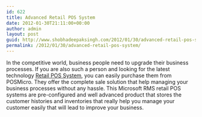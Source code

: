 ```yaml
---
id: 622
title: Advanced Retail POS System
date: 2012-01-30T21:11:00+00:00
author: admin
layout: post
guid: http://www.shobhadeepaksingh.com/2012/01/30/advanced-retail-pos-system/
permalink: /2012/01/30/advanced-retail-pos-system/
---
```

In the competitive world, business people need to upgrade their business processes. If you are also such a person and looking for the latest technology [Retail POS System](http://www.posmicro.com/complete-systems/microsoft-rms-retail-pos-system.htm), you can easily purchase them from POSMicro. They offer the complete sale solution that help managing your business processes without any hassle. This Microsoft RMS retail POS systems are pre-configured and well advanced product that stores the customer histories and inventories that really help you manage your customer easily that will lead to improve your business.